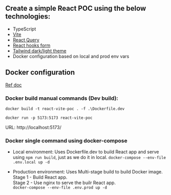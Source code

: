 
## Create a simple React POC using the below technologies:

 - TypeScript 
 - [Vite](https://vitejs.dev/guide/)
 - [React Query](https://www.youtube.com/watch?v=VtWkSCZX0Ec&list=PLC3y8-rFHvwjTELCrPrcZlo6blLBUspd2)
 - [React hooks form](https://www.youtube.com/watch?v=KejZXxFCe2k&list=PLC3y8-rFHvwjmgBr1327BA5bVXoQH-w5s&index=1)
 - [Tailwind dark/light theme](https://tailwindcss.com/docs/theme)
 - Docker configuration based on local and prod env vars

## Docker configuration

[Ref doc](https://tonie.hashnode.dev/dockerizing-your-react-app-a-step-by-step-guide)

### Docker build manual commands (Dev build):

`docker build -t react-vite-poc . -f .\Dockerfile.dev`

`docker run -p 5173:5173 react-vite-poc`

URL: http://localhost:5173/

### Docker single command using docker-compose

 - Local environment: Uses Dockerfile.dev to build React app and serve using `npm run build`, just as we do it in local.
   `docker-compose --env-file .env.local up -d`
   
 - Production environment: Uses Multi-stage build to build Docker image.   
   Stage 1 - Build React app.   
   Stage 2 - Use nginx to serve the builr React app.   
   `docker-compose --env-file .env.prod up -d`


